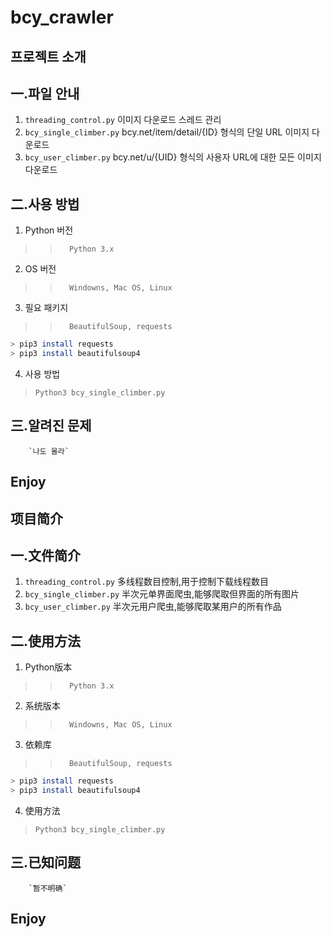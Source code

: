 # bcy_crawler
## 프로젝트 소개
一.파일 안내
-----
1. `threading_control.py`
        이미지 다운로드 스레드 관리 
2. `bcy_single_climber.py`
        bcy.net/item/detail/{ID} 형식의 단일 URL 이미지 다운로드
3. `bcy_user_climber.py`
        bcy.net/u/{UID} 형식의 사용자 URL에 대한 모든 이미지 다운로드

二.사용 방법
-----
1. Python 버전

>>       Python 3.x

2. OS 버전

>>       Windowns, Mac OS, Linux

3. 필요 패키지

>>       BeautifulSoup, requests

```bash
> pip3 install requests
> pip3 install beautifulsoup4
```
4. 사용 방법
> `Python3 bcy_single_climber.py`

三.알려진 문제
-----
        `나도 몰라`

Enjoy
-----







## 项目简介
一.文件简介
-----
1. `threading_control.py`
        多线程数目控制,用于控制下载线程数目
2. `bcy_single_climber.py`
        半次元单界面爬虫,能够爬取但界面的所有图片
3. `bcy_user_climber.py`
        半次元用户爬虫,能够爬取某用户的所有作品

二.使用方法
-----
1. Python版本

>>       Python 3.x

2. 系统版本

>>       Windowns, Mac OS, Linux

3. 依赖库

>>       BeautifulSoup, requests

```bash
> pip3 install requests
> pip3 install beautifulsoup4
```
4. 使用方法
> `Python3 bcy_single_climber.py`

三.已知问题
-----
        `暂不明确`

Enjoy
-----
